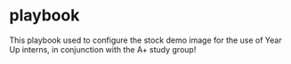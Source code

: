 # playbook
This playbook used to configure the stock demo image for the use of Year Up interns, in conjunction with the A+ study group!
